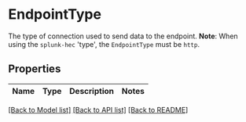 # EndpointType

The type of connection used to send data to the endpoint. **Note**: When using the `splunk-hec` 'type', the `EndpointType` must be `http`.

## Properties

Name | Type | Description | Notes
------------ | ------------- | ------------- | -------------

[[Back to Model list]](../README.md#documentation-for-models) [[Back to API list]](../README.md#documentation-for-api-endpoints) [[Back to README]](../README.md)


